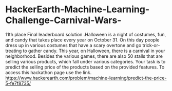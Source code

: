 # HackerEarth-Machine-Learning-Challenge-Carnival-Wars-
11th place Final leaderboard solution .Halloween is a night of costumes, fun, and candy that takes place every year on October 31. On this day people dress up in various costumes that have a scary overtone and go trick-or-treating to gather candy.  This year, on Halloween, there is a carnival in your neighborhood. Besides the various games, there are also 50 stalls that are selling various products, which fall under various categories.  Your task is to predict the selling price of the products based on the provided features. To access this hackathon page use the link.  https://www.hackerearth.com/problem/machine-learning/predict-the-price-5-fe7f8735/ 
